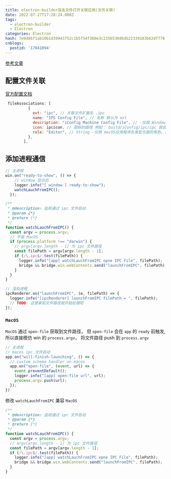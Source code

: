```yaml
---
title: electron-builder双击文件打开关联应用(文件关联)
date: 2022-07-27T17:28:24.000Z
tags:
  - electron-builder
  - Electron
categories: Electron
hash: 7e9d86f1ab10b1d39943752c1b5f54f360e3c2356530d6db22339103b62df770
cnblogs:
  postid: '17041094'
---
```


[参考文章](https://blog.csdn.net/jingjingchen1014/article/details/121223905)

## 配置文件关联

[官方配置文档](https://www.electron.build/configuration/configuration#PlatformSpecificBuildOptions-fileAssociations)

```js
 fileAssociations: [
          {
            ext: "ipc", // 关联文件扩展名 .ipc
            name: "IPS Config File", // 名称 默认为 ext
            description: "iConfig Machine Config File", // -仅限 Windows 文件描述
            icon: ipcicon, // 图标的路径 例如： build/iConfig/ipc/ipc 就会去读取 build/iConfig/ipc/ipc.ico (.icns对于 MacOS 和.ico Windows)
            role: "Editor", // String -仅限 macOS应用程序在类型方面的角色。该值可以是Editor、Viewer、Shell或None。对应于CFBundleTypeRole
          },
        ],
```

## 添加进程通信

```js
// 主进程
win.on("ready-to-show", () => {
    // window 显示后
    logger.info("[ window ] ready-to-show");
    watchLauchFromIPC();
  });

/**
 * @description: 监视通过 ipc 文件启动
 * @param {*}
 * @return {*}
 */
function watchLauchFromIPC() {
  const argv = process.argv;
  // 不是 MacOS
  if (process.platform !== "darwin") {
    // argv[argv.length - 1] 为 ipc 文件路径
    const filePath = argv[argv.length - 1];
    if (/\.ipc$/.test(filePath)) {
      logger.info("[app] watchLauchFromIPC opne IPC File", filePath);
      bridge && bridge.win.webContents.send("launchFromIPC", filePath);
    }
  }
}
```

```js
// 渲染进程
ipcRenderer.on("launchFromIPC", (e, filePath) => {
  logger.info("[ipcRenderer] launchFromIPC filePath = ", filePath);
  // TODO: 这里拿到文件路径就开始处理吧 
});

```

### `MacOS`

`MacOS` 通过 `open-file` 获取到文件路径， 但 `open-file` 会在 `app` 的 `ready` 前触发,  所以直接模仿 win 的  `process.argv`， 将文件路径 push 到 `process.argv`

```js
// 主进程 
// macos ipc 文件启动
app.on("will-finish-launching", () => {
  // custom schema handler on macos
  app.on("open-file", (event, url) => {
    event.preventDefault();
    logger.info("[app] open-file url", url);
    process.argv.push(url);
  });
})
```

修改 `watchLauchFromIPC` 兼容 `MacOS`

```js
/**
 * @description: 监视通过 ipc 文件启动
 * @param {*}
 * @return {*}
 */
function watchLauchFromIPC() {
  const argv = process.argv;
  // argv[argv.length - 1] 为 ipc 文件路径
  const filePath = argv[argv.length - 1];
  if (/\.ipc$/.test(filePath)) {
    logger.info("[app] watchLauchFromIPC opne IPC File", filePath);
    bridge && bridge.win.webContents.send("launchFromIPC", filePath);
  }
}
```
